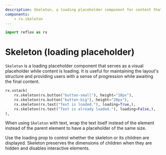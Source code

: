 ```yaml
---
description: Skeleton, a loading placeholder component for content that is not yet available.
components:
    - rx.skeleton
---
```


```python exec
import reflex as rx
```

# Skeleton (loading placeholder)

`Skeleton` is a loading placeholder component that serves as a visual placeholder while content is loading.
It is useful for maintaining the layout's structure and providing users with a sense of progression while awaiting the final content.

```python demo
rx.vstack(
    rx.skeleton(rx.button("button-small"), height="10px"),
    rx.skeleton(rx.button("button-big"), height="20px"),
    rx.skeleton(rx.text("Text is loaded."), loading=True,),
    rx.skeleton(rx.text("Text is already loaded."), loading=False,),
),
```

When using `Skeleton` with text, wrap the text itself instead of the element instead of the parent element to have a placeholder of the same size.

Use the loading prop to control whether the skeleton or its children are displayed. Skeleton preserves the dimensions of children when they are hidden and disables interactive elements.
